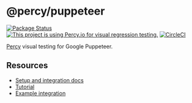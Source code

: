 # @percy/puppeteer

[![Package Status](https://img.shields.io/npm/v/@percy/puppeteer.svg)](https://www.npmjs.com/package/@percy/puppeteer) [![This project is using Percy.io for visual regression testing.](https://percy.io/static/images/percy-badge.svg)](https://percy.io/percy/percy-puppeteer) [![CircleCI](https://circleci.com/gh/percy/percy-puppeteer.svg?style=svg)](https://circleci.com/gh/percy/percy-puppeteer)

[Percy](https://percy.io) visual testing for Google Puppeteer.

## Resources

* [Setup and integration docs](https://docs.percy.io/docs/puppeteer)
* [Tutorial](https://docs.percy.io/docs/puppeteer-tutorial)
* [Example integration](https://github.com/percy/example-percy-puppeteer)
